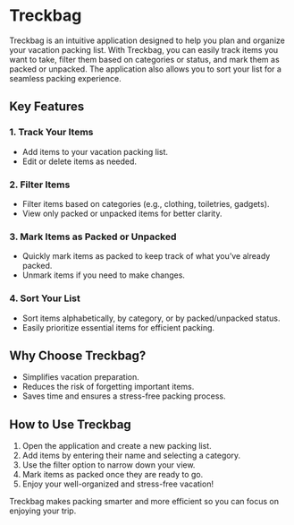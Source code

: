 # Treckbag

Treckbag is an intuitive application designed to help you plan and organize your vacation packing list. With Treckbag, you can easily track items you want to take, filter them based on categories or status, and mark them as packed or unpacked. The application also allows you to sort your list for a seamless packing experience.

## Key Features

### 1. Track Your Items
- Add items to your vacation packing list.
- Edit or delete items as needed.

### 2. Filter Items
- Filter items based on categories (e.g., clothing, toiletries, gadgets).
- View only packed or unpacked items for better clarity.

### 3. Mark Items as Packed or Unpacked
- Quickly mark items as packed to keep track of what you’ve already packed.
- Unmark items if you need to make changes.

### 4. Sort Your List
- Sort items alphabetically, by category, or by packed/unpacked status.
- Easily prioritize essential items for efficient packing.

## Why Choose Treckbag?
- Simplifies vacation preparation.
- Reduces the risk of forgetting important items.
- Saves time and ensures a stress-free packing process.

## How to Use Treckbag
1. Open the application and create a new packing list.
2. Add items by entering their name and selecting a category.
3. Use the filter option to narrow down your view.
4. Mark items as packed once they are ready to go.
5. Enjoy your well-organized and stress-free vacation!

Treckbag makes packing smarter and more efficient so you can focus on enjoying your trip.
